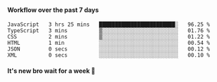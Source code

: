 #### Workflow over the past 7 days

<!--START_SECTION:waka-->

```text
JavaScript   3 hrs 25 mins   ████████████████████████░   96.25 %
TypeScript   3 mins          ▒░░░░░░░░░░░░░░░░░░░░░░░░   01.76 %
CSS          2 mins          ▒░░░░░░░░░░░░░░░░░░░░░░░░   01.22 %
HTML         1 min           ░░░░░░░░░░░░░░░░░░░░░░░░░   00.54 %
JSON         0 secs          ░░░░░░░░░░░░░░░░░░░░░░░░░   00.12 %
XML          0 secs          ░░░░░░░░░░░░░░░░░░░░░░░░░   00.10 %
```

<!--END_SECTION:waka-->

#### It's new bro wait for a week 😤
